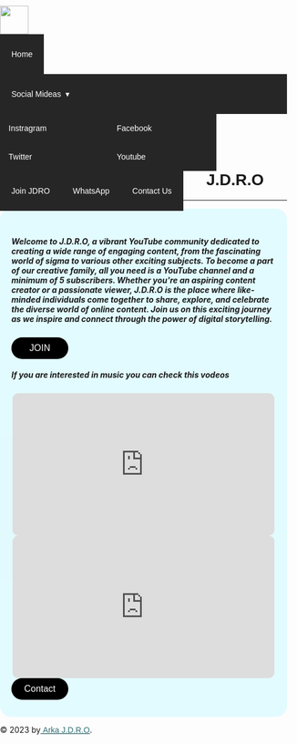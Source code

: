 <html>
<head>
<meta charset="UTF-8">
<title>J.D.R.O</title>
<link href="https://fonts.googleapis.com/css?family=Righteous&display=swap" rel="stylesheet">

</head>

<body>

  <section class="nav-bar">
  <div class="nav-container">
    <div class="brand">
      <a href="https://youtube-team-jdro.github.io/JDRO/"><img src="https://static.wixstatic.com/media/906d00_accddb2993154ccf90cfc4ef09e31654~mv2.png/v1/fill/w_64,h_64,al_c,q_85,usm_0.66_1.00_0.01,enc_auto/906d00_accddb2993154ccf90cfc4ef09e31654~mv2.png" style="width: 50px; margin-top: 10px; "></a>
    </div>
    <nav>
      <div class="nav-mobile"><a id="nav-toggle" href="#!"><span></span></a></div>
      <ul class="nav-list">
        <li>
          <a href="https://youtube-team-jdro.github.io/JDRO/">Home</a>
        </li>
        <li>
          <a href="#!">Social Mideas</a>
			    <ul class="nav-dropdown">
            <li>
              <a href="https://instagram.com/arka_j.d.r.o?igshid=ZDdkNTZiNTM=">Instragram</a>
            </li>
            <li>
              <a href="https://www.facebook.com/arindam.paul.528">Facebook</a>
            </li>
            <li>
              <a href="https://twitter.com/ArkaJDRO1?t=tXl22IuS6Hp0LutUsbDsTQ&s=08">Twitter </a>
            </li>
            <li>
              <a href="https://www.youtube.com/@ARKA_JDRO">Youtube</a>
            </li>
          </ul>
        </li>
        <li>
          <a href="https://youtube-team-jdro.github.io/JDRO/join.html">Join JDRO</a>
        </li>
        <li>
          <a href="https://whatsapp.com/channel/0029Va8reGt05MUW8kekI83p">WhatsApp </a>
        </li>
        <li>
          <a href="https://youtube-team-jdro.github.io/JDRO/contact.html">Contact Us </a>
        </li>
      </ul>
    </nav>
  </div>
</section>

  <script src="https://cdnjs.cloudflare.com/ajax/libs/jquery/2.1.3/jquery.min.js"></script>

<h1 style="text-align: center; font-family: Arial, Helvetica, sans-serif;">J.D.R.O</h1>
<hr style="color: rgba(1, 189, 189, 0.808);">
<div style=" border-radius: 20px;
background-color: #81f0ff38;
  padding: 30px ; padding-inline: 20px;">
<h5>Welcome to J.D.R.O, a vibrant YouTube community dedicated to creating a wide range of engaging content, from the fascinating world of sigma to various other exciting subjects. To become a part of our creative family, all you need is a YouTube channel and a minimum of 5 subscribers. Whether you're an aspiring content creator or a passionate viewer, J.D.R.O is the place where like-minded individuals come together to share, explore, and celebrate the diverse world of online content. Join us on this exciting journey as we inspire and connect through the power of digital storytelling.</h5>
 <div class="mydiv">
  <a href="https://youtube-team-jdro.github.io/JDRO/join.html">
  <button>JOIN</button>
  </a>
</div> 
  <h5>If you are interested in music you can check this vodeos </h5>
<div class="if">
<iframe width="460" height="250"  src="https://www.youtube.com/embed/XyfuYSy3beQ?si=fDS-1OPvWrXJ78jC" title="YouTube video player" frameborder="0" allow="accelerometer; autoplay; clipboard-write; encrypted-media; gyroscope; picture-in-picture; web-share" allowfullscreen style="border-radius: 10px;  "></iframe>
<iframe width="460" height="250" src="https://www.youtube.com/embed/ArCeEW79Keo?si=bAYYShvjRns2Tu_B" title="YouTube video player" frameborder="0" allow="accelerometer; autoplay; clipboard-write; encrypted-media; gyroscope; picture-in-picture; web-share" allowfullscreen style="border-radius: 10px;" > </iframe>
</div>
<div class="mydiv">
  <a href="https://youtube-team-jdro.github.io/JDRO/contact.html">
  <button>Contact</button>
  </a>
</div>
</div>

<p class="c"><span class="wixui-rich-text__text">© 2023 by<span style="text-decoration:underline;" class="wixui-rich-text__text"><a href="https://www.youtube.com/@ARKA_JDRO" target="_blank" rel="noreferrer noopener" class="wixui-rich-text__text">&nbsp;Arka&nbsp;J.D.R.O</a></span>.</span></p>
  







</body>
<style>
body {
	margin: 0;
	padding: 0;
}

.nav-bar {
  height: 70px;
  background: #262626;
}

.brand {
  position: absolute;
  padding-left: 20px;
  float: left;
  line-height: 70px;
  text-transform: uppercase;
  font-size: 1.4em;
  
}
.brand a img {
	max-height: 70px;
}
.brand a,
.brand a:visited {
  color: #ffffff;
  text-decoration: none;
}

.nav-container {
  max-width: 1000px;
  margin: 0 auto;
}

nav {
  float: right;
}
nav ul {
  list-style: none;
  margin: 0;
  padding: 0;
  font-family: Arial, Helvetica, sans-serif;
}
nav ul li {
  float: left;
  position: relative;
  transition: 0.3s;
  
}
nav ul li a,
nav ul li a:visited {
  display: block;
  padding: 0 20px;
  line-height: 70px;
  background: #262626;
  color: #ffffff;
  text-decoration: none;
}
nav ul li a:hover,
nav ul li a:visited:hover {
  background: #0c3e49;
  color: #ffffff;
}
nav ul li a:not(:only-child):after,
nav ul li a:visited:not(:only-child):after {
  padding-left: 4px;
  content: ' ▾';
}
nav ul li ul li {
  min-width: 190px;
}
nav ul li ul li a {
  padding: 15px;
  line-height: 20px;
}

.nav-dropdown {
  position: absolute;
  display: none;
  z-index: 1;
  box-shadow: 0 3px 12px rgba(0, 0, 0, 0.15);
}
.nav-mobile {
  display: none;
  position: absolute;
  top: 0;
  right: 0;
  background: #262626;
  height: 70px;
  width: 70px;
}

@media only screen and (max-width: 798px) {
  .nav-mobile {
    display: block;
  }

  nav {
    width: 100%;
    padding: 70px 0 15px;
  }
  nav ul {
    display: none;
  }
  nav ul li {
    float: none;
  }
  nav ul li a {
    padding: 15px;
    line-height: 20px;
	padding-left: 25%;
	 
  }
  nav ul li ul li a {
    padding-left: 30%;
  }

  .nav-dropdown {
    position: static;
  }
	.brand a img {
		max-height: 60px;
		margin-top: 5px;
	}
}
@media screen and (min-width: 799px) {
  .nav-list {
    display: block !important;
  }
}
#nav-toggle {
  position: absolute;
  left: 18px;
  top: 22px;
  cursor: pointer;
  padding: 10px 35px 16px 0px;
}
#nav-toggle span,
#nav-toggle span:before,
#nav-toggle span:after {
  cursor: pointer;
  border-radius: 1px;
  height: 5px;
  width: 35px;
  background: #ffffff;
  position: absolute;
  display: block;
  content: '';
  transition: all 300ms ease-in-out;
}
#nav-toggle span:before {
  top: -10px;
}
#nav-toggle span:after {
  bottom: -10px;
}
#nav-toggle.active span {
  background-color: transparent;
}
#nav-toggle.active span:before, #nav-toggle.active span:after {
  top: 0;
}
#nav-toggle.active span:before {
  transform: rotate(45deg);
}
#nav-toggle.active span:after {
  transform: rotate(-45deg);
}

article {
  max-width: 1000px;
  margin: 0 auto;
  padding: 10px;
}

h5{
  font-family: worksans-semibold,"work sans",sans-serif !important;
    font-size: calc((4.634 * var(--one-unit)) - (var(--scrollbar-width) * 0.046340000000000006)) !important;
    font-style: normal !important;
    text-decoration: none !important;
    text-align: center !important;
    padding-top: 100px;
    padding-bottom: 50px;
}

p{
    font-size: 14px;
    text-align: center;
    color: rgba(0, 78, 83, 0.808);
    padding-bottom: 30px;
    font-family: Arial, Helvetica, sans-serif;


}
a{
    color: rgba(0, 78, 83, 0.808);
    font-family: Arial, Helvetica, sans-serif;
}
button{
  padding: 10px 20px;
    color: #fff;
    border: none;
    outline: none;
    background: #000000;
    cursor: pointer;
    font-size: 16px;
    border-radius: 50px;
    transition:transform 0.2s ease;
    width: 100px;
    
}
button:hover{
  background-color: #222222;
}
button:active{
  transform: scale(0.96);
}

/* width */
::-webkit-scrollbar {
    width: 7px;
  }

  /* Track */
  ::-webkit-scrollbar-track {
    box-shadow: inset 0 0 5px rgb(255, 255, 255); 
    border-radius: 10px;

  }

  /* Handle */
  ::-webkit-scrollbar-thumb {
    background: rgba(94, 145, 160, 0.24); 
    border-radius: 10px;
  }

  /* Handle on hover */
  ::-webkit-scrollbar-thumb:hover {
    background: #2ffff5; 
  }

  .mydiv{
    text-align: center;
    padding-top: 40px;
  }
  .if{
    text-align: center;
  }
</style>

<script>
(function($) { 
  $(function() { 
    $('nav ul li a:not(:only-child)').click(function(e) {
      $(this).siblings('.nav-dropdown').toggle();
      $('.dropdown').not($(this).siblings()).hide();
      e.stopPropagation();
    });
    $('html').click(function() {
      $('.nav-dropdown').hide();
    });
    $('#nav-toggle').click(function() {
      $('nav ul').slideToggle();
    });
    $('#nav-toggle').on('click', function() {
      this.classList.toggle('active');
    });
  }); 
})(jQuery);

</script>
</html>

